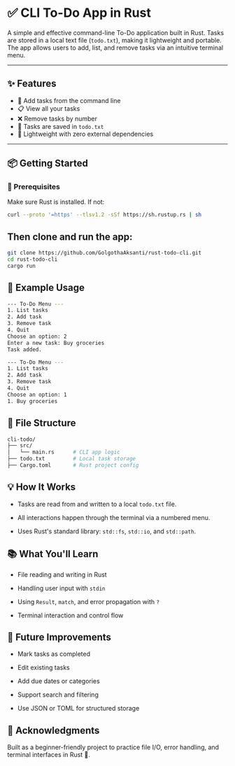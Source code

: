 # ✅ CLI To-Do App in Rust

A simple and effective command-line To-Do application built in Rust. Tasks are stored in a local text file (`todo.txt`), making it lightweight and portable. The app allows users to add, list, and remove tasks via an intuitive terminal menu.

---

## ✨ Features

- 📝 Add tasks from the command line
- 📋 View all your tasks
- ❌ Remove tasks by number
- 💾 Tasks are saved in `todo.txt`
- 🚀 Lightweight with zero external dependencies

---

## 📦 Getting Started

### 🔧 Prerequisites

Make sure Rust is installed. If not:

```bash
curl --proto '=https' --tlsv1.2 -sSf https://sh.rustup.rs | sh
```

## Then clone and run the app:

```bash
git clone https://github.com/GolgothaAksanti/rust-todo-cli.git
cd rust-todo-cli
cargo run

```

## 🧪 Example Usage

```bash
--- To-Do Menu ---
1. List tasks
2. Add task
3. Remove task
4. Quit
Choose an option: 2
Enter a new task: Buy groceries
Task added.

--- To-Do Menu ---
1. List tasks
2. Add task
3. Remove task
4. Quit
Choose an option: 1
1. Buy groceries


```

## 📁 File Structure

```bash
cli-todo/
├── src/
│   └── main.rs      # CLI app logic
├── todo.txt         # Local task storage
├── Cargo.toml       # Rust project config

```

## 💡 How It Works

- Tasks are read from and written to a local `todo.txt` file.

- All interactions happen through the terminal via a numbered menu.

- Uses Rust's standard library: `std::fs`, `std::io`, and `std::path`.

## 📚 What You'll Learn

- File reading and writing in Rust

- Handling user input with `stdin`

- Using `Result`, `match`, and error propagation with `?`

- Terminal interaction and control flow

## 🧰 Future Improvements

- Mark tasks as completed

- Edit existing tasks

- Add due dates or categories

- Support search and filtering

- Use JSON or TOML for structured storage

## 🙌 Acknowledgments

Built as a beginner-friendly project to practice file I/O, error handling, and terminal interfaces in Rust 🦀.
